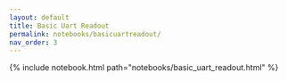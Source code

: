 ```yaml
---
layout: default
title: Basic Uart Readout
permalink: notebooks/basicuartreadout/
nav_order: 3
---
```

{% include notebook.html path="notebooks/basic_uart_readout.html" %}